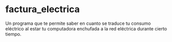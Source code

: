 # factura_electrica
Un programa que te permite saber en cuanto se traduce tu consumo eléctrico al estar tu computadora enchufada a la red eléctrica durante cierto tiempo.
